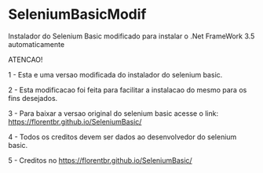 # SeleniumBasicModif
 Instalador do Selenium Basic modificado para instalar o .Net FrameWork 3.5 automaticamente
 
 ATENCAO!

1 - Esta e uma versao modificada do instalador do selenium basic.

2 - Esta modificacao foi feita para facilitar a instalacao do mesmo para os fins desejados.

3 - Para baixar a versao original do selenium basic acesse o link: https://florentbr.github.io/SeleniumBasic/

4 - Todos os creditos devem ser dados ao desenvolvedor do selenium basic.

5 - Creditos no https://florentbr.github.io/SeleniumBasic/
